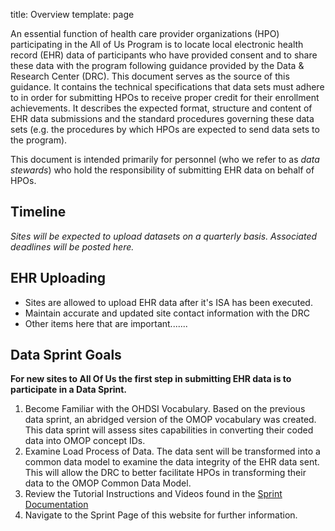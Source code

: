 title: Overview
template: page

An essential function of health care provider organizations (HPO) participating in the All of Us Program is to 
locate local electronic health record (EHR) data of participants who have provided consent and to share these data 
with the program following guidance provided by the Data & Research Center (DRC). This document serves as the source
of this guidance. It contains the technical specifications that data sets must adhere to in order for submitting HPOs 
to receive proper credit for their enrollment achievements. It describes the expected format, structure and content of 
EHR data submissions and the standard procedures governing these data sets (e.g. the procedures by which HPOs are 
expected to send data sets to the program).

This document is intended primarily for personnel (who we refer to as _data stewards_) who hold the responsibility 
of submitting EHR data on behalf of HPOs.

## Timeline

_Sites will be expected to upload datasets on a quarterly basis. Associated deadlines will be posted here._ 

## EHR Uploading
 - Sites are allowed to upload EHR data after it's ISA has been executed.
 - Maintain accurate and updated site contact information with the DRC
 - Other items here that are important.......

## Data Sprint Goals
__For new sites to All Of Us the first step in submitting EHR data is to participate in a Data Sprint.__
1. Become Familiar with the OHDSI Vocabulary. Based on the previous data sprint, an abridged version of the OMOP vocabulary was created. This data sprint will assess sites capabilities in converting their coded data into OMOP concept IDs.
1. Examine Load Process of Data. The data sent will be transformed into a common data model to examine the data integrity of the EHR data sent. This will allow the DRC to better facilitate HPOs in transforming their data to the OMOP Common Data Model.
1. Review the Tutorial Instructions and Videos found in the [Sprint Documentation](https://joinallofus.atlassian.net/wiki/spaces/WG/pages/324622/Data+Sprint?preview=/324622/469175/Tutorial%20Instructions%2012.7.16.docx)
1. Navigate to the Sprint Page of this website for further information.
